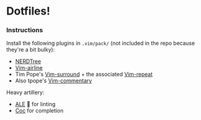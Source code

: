 # Dotfiles!
### Instructions
Install the following plugins in `.vim/pack/` (not included in the repo because they're a bit bulky):
- [NERDTree](https://github.com/preservim/nerdtree)
- [Vim-airline](https://github.com/vim-airline/vim-airline)
- Tim Pope's [Vim-surround](https://github.com/tpope/vim-surround) + the associated [Vim-repeat](https://github.com/tpope/vim-repeat)
- Also tpope's [Vim-commentary](https://github.com/tpope/vim-commentary)

Heavy artillery:

- [ALE](https://github.com/dense-analysis/ale) 🍺 for linting
- [Coc](https://github.com/neoclide/coc.nvim) for completion
